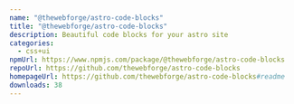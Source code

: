 ```yaml
---
name: "@thewebforge/astro-code-blocks"
title: "@thewebforge/astro-code-blocks"
description: Beautiful code blocks for your astro site
categories:
  - css+ui
npmUrl: https://www.npmjs.com/package/@thewebforge/astro-code-blocks
repoUrl: https://github.com/thewebforge/astro-code-blocks
homepageUrl: https://github.com/thewebforge/astro-code-blocks#readme
downloads: 38
---
```

